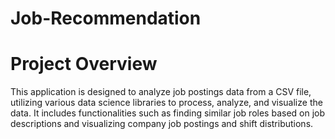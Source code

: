 # Job-Recommendation
# Project Overview
This application is designed to analyze job postings data from a CSV file, utilizing various data science libraries to process, analyze, and visualize the data. It includes functionalities such as finding similar job roles based on job descriptions and visualizing company job postings and shift distributions.

